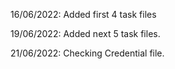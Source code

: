 16/06/2022: Added first 4 task files

19/06/2022: Added next 5 task files.

21/06/2022: Checking Credential file.
